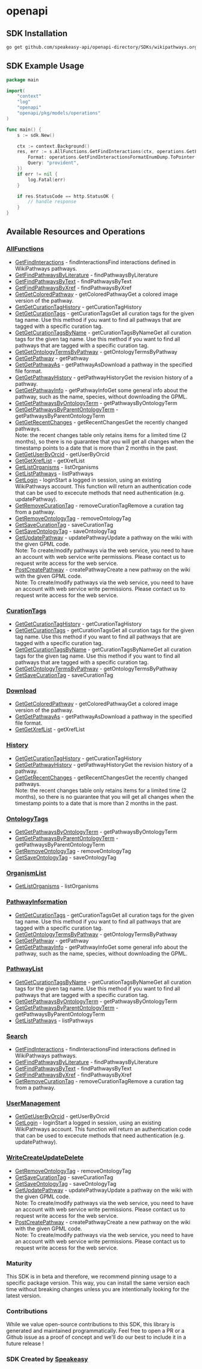 # openapi

<!-- Start SDK Installation -->
## SDK Installation

```bash
go get github.com/speakeasy-api/openapi-directory/SDKs/wikipathways.org/1.0/go
```
<!-- End SDK Installation -->

## SDK Example Usage
<!-- Start SDK Example Usage -->
```go
package main

import(
	"context"
	"log"
	"openapi"
	"openapi/pkg/models/operations"
)

func main() {
    s := sdk.New()

    ctx := context.Background()
    res, err := s.AllFunctions.GetFindInteractions(ctx, operations.GetFindInteractionsRequest{
        Format: operations.GetFindInteractionsFormatEnumDump.ToPointer(),
        Query: "provident",
    })
    if err != nil {
        log.Fatal(err)
    }

    if res.StatusCode == http.StatusOK {
        // handle response
    }
}
```
<!-- End SDK Example Usage -->

<!-- Start SDK Available Operations -->
## Available Resources and Operations


### [AllFunctions](docs/allfunctions/README.md)

* [GetFindInteractions](docs/allfunctions/README.md#getfindinteractions) - findInteractionsFind interactions defined in WikiPathways pathways.
* [GetFindPathwaysByLiterature](docs/allfunctions/README.md#getfindpathwaysbyliterature) - findPathwaysByLiterature
* [GetFindPathwaysByText](docs/allfunctions/README.md#getfindpathwaysbytext) - findPathwaysByText
* [GetFindPathwaysByXref](docs/allfunctions/README.md#getfindpathwaysbyxref) - findPathwaysByXref
* [GetGetColoredPathway](docs/allfunctions/README.md#getgetcoloredpathway) - getColoredPathwayGet a colored image version of the pathway.
* [GetGetCurationTagHistory](docs/allfunctions/README.md#getgetcurationtaghistory) - getCurationTagHistory
* [GetGetCurationTags](docs/allfunctions/README.md#getgetcurationtags) - getCurationTagsGet all curation tags for the given tag name. Use this method if you want to find all pathways that are tagged with a specific curation tag.
* [GetGetCurationTagsByName](docs/allfunctions/README.md#getgetcurationtagsbyname) - getCurationTagsByNameGet all curation tags for the given tag name. Use this method if you want to find all pathways that are tagged with a specific curation tag.
* [GetGetOntologyTermsByPathway](docs/allfunctions/README.md#getgetontologytermsbypathway) - getOntologyTermsByPathway
* [GetGetPathway](docs/allfunctions/README.md#getgetpathway) - getPathway
* [GetGetPathwayAs](docs/allfunctions/README.md#getgetpathwayas) - getPathwayAsDownload a pathway in the specified file format.
* [GetGetPathwayHistory](docs/allfunctions/README.md#getgetpathwayhistory) - getPathwayHistoryGet the revision history of a pathway.
* [GetGetPathwayInfo](docs/allfunctions/README.md#getgetpathwayinfo) - getPathwayInfoGet some general info about the pathway, such as the name, species, without downloading the GPML.
* [GetGetPathwaysByOntologyTerm](docs/allfunctions/README.md#getgetpathwaysbyontologyterm) - getPathwaysByOntologyTerm
* [GetGetPathwaysByParentOntologyTerm](docs/allfunctions/README.md#getgetpathwaysbyparentontologyterm) - getPathwaysByParentOntologyTerm
* [GetGetRecentChanges](docs/allfunctions/README.md#getgetrecentchanges) - getRecentChangesGet the recently changed pathways.<br>Note: the recent changes table only retains items for a limited time (2 months), so there is no guarantee that you will get all changes when the timestamp points to a date that is more than 2 months in the past.
* [GetGetUserByOrcid](docs/allfunctions/README.md#getgetuserbyorcid) - getUserByOrcid
* [GetGetXrefList](docs/allfunctions/README.md#getgetxreflist) - getXrefList
* [GetListOrganisms](docs/allfunctions/README.md#getlistorganisms) - listOrganisms
* [GetListPathways](docs/allfunctions/README.md#getlistpathways) - listPathways
* [GetLogin](docs/allfunctions/README.md#getlogin) - loginStart a logged in session, using an existing WikiPathways account. This function will return an authentication code that can be used to excecute methods that need authentication (e.g. updatePathway).
* [GetRemoveCurationTag](docs/allfunctions/README.md#getremovecurationtag) - removeCurationTagRemove a curation tag from a pathway.
* [GetRemoveOntologyTag](docs/allfunctions/README.md#getremoveontologytag) - removeOntologyTag
* [GetSaveCurationTag](docs/allfunctions/README.md#getsavecurationtag) - saveCurationTag
* [GetSaveOntologyTag](docs/allfunctions/README.md#getsaveontologytag) - saveOntologyTag
* [GetUpdatePathway](docs/allfunctions/README.md#getupdatepathway) - updatePathwayUpdate a pathway on the wiki with the given GPML code.<br>Note: To create/modify pathways via the web service, you need to have an account with web service write permissions. Please contact us to request write access for the web service.
* [PostCreatePathway](docs/allfunctions/README.md#postcreatepathway) - createPathwayCreate a new pathway on the wiki with the given GPML code.<br>Note: To create/modify pathways via the web service, you need to have an account with web service write permissions. Please contact us to request write access for the web service.

### [CurationTags](docs/curationtags/README.md)

* [GetGetCurationTagHistory](docs/curationtags/README.md#getgetcurationtaghistory) - getCurationTagHistory
* [GetGetCurationTags](docs/curationtags/README.md#getgetcurationtags) - getCurationTagsGet all curation tags for the given tag name. Use this method if you want to find all pathways that are tagged with a specific curation tag.
* [GetGetCurationTagsByName](docs/curationtags/README.md#getgetcurationtagsbyname) - getCurationTagsByNameGet all curation tags for the given tag name. Use this method if you want to find all pathways that are tagged with a specific curation tag.
* [GetGetOntologyTermsByPathway](docs/curationtags/README.md#getgetontologytermsbypathway) - getOntologyTermsByPathway
* [GetSaveCurationTag](docs/curationtags/README.md#getsavecurationtag) - saveCurationTag

### [Download](docs/download/README.md)

* [GetGetColoredPathway](docs/download/README.md#getgetcoloredpathway) - getColoredPathwayGet a colored image version of the pathway.
* [GetGetPathwayAs](docs/download/README.md#getgetpathwayas) - getPathwayAsDownload a pathway in the specified file format.
* [GetGetXrefList](docs/download/README.md#getgetxreflist) - getXrefList

### [History](docs/history/README.md)

* [GetGetCurationTagHistory](docs/history/README.md#getgetcurationtaghistory) - getCurationTagHistory
* [GetGetPathwayHistory](docs/history/README.md#getgetpathwayhistory) - getPathwayHistoryGet the revision history of a pathway.
* [GetGetRecentChanges](docs/history/README.md#getgetrecentchanges) - getRecentChangesGet the recently changed pathways.<br>Note: the recent changes table only retains items for a limited time (2 months), so there is no guarantee that you will get all changes when the timestamp points to a date that is more than 2 months in the past.

### [OntologyTags](docs/ontologytags/README.md)

* [GetGetPathwaysByOntologyTerm](docs/ontologytags/README.md#getgetpathwaysbyontologyterm) - getPathwaysByOntologyTerm
* [GetGetPathwaysByParentOntologyTerm](docs/ontologytags/README.md#getgetpathwaysbyparentontologyterm) - getPathwaysByParentOntologyTerm
* [GetRemoveOntologyTag](docs/ontologytags/README.md#getremoveontologytag) - removeOntologyTag
* [GetSaveOntologyTag](docs/ontologytags/README.md#getsaveontologytag) - saveOntologyTag

### [OrganismList](docs/organismlist/README.md)

* [GetListOrganisms](docs/organismlist/README.md#getlistorganisms) - listOrganisms

### [PathwayInformation](docs/pathwayinformation/README.md)

* [GetGetCurationTags](docs/pathwayinformation/README.md#getgetcurationtags) - getCurationTagsGet all curation tags for the given tag name. Use this method if you want to find all pathways that are tagged with a specific curation tag.
* [GetGetOntologyTermsByPathway](docs/pathwayinformation/README.md#getgetontologytermsbypathway) - getOntologyTermsByPathway
* [GetGetPathway](docs/pathwayinformation/README.md#getgetpathway) - getPathway
* [GetGetPathwayInfo](docs/pathwayinformation/README.md#getgetpathwayinfo) - getPathwayInfoGet some general info about the pathway, such as the name, species, without downloading the GPML.

### [PathwayList](docs/pathwaylist/README.md)

* [GetGetCurationTagsByName](docs/pathwaylist/README.md#getgetcurationtagsbyname) - getCurationTagsByNameGet all curation tags for the given tag name. Use this method if you want to find all pathways that are tagged with a specific curation tag.
* [GetGetPathwaysByOntologyTerm](docs/pathwaylist/README.md#getgetpathwaysbyontologyterm) - getPathwaysByOntologyTerm
* [GetGetPathwaysByParentOntologyTerm](docs/pathwaylist/README.md#getgetpathwaysbyparentontologyterm) - getPathwaysByParentOntologyTerm
* [GetListPathways](docs/pathwaylist/README.md#getlistpathways) - listPathways

### [Search](docs/search/README.md)

* [GetFindInteractions](docs/search/README.md#getfindinteractions) - findInteractionsFind interactions defined in WikiPathways pathways.
* [GetFindPathwaysByLiterature](docs/search/README.md#getfindpathwaysbyliterature) - findPathwaysByLiterature
* [GetFindPathwaysByText](docs/search/README.md#getfindpathwaysbytext) - findPathwaysByText
* [GetFindPathwaysByXref](docs/search/README.md#getfindpathwaysbyxref) - findPathwaysByXref
* [GetRemoveCurationTag](docs/search/README.md#getremovecurationtag) - removeCurationTagRemove a curation tag from a pathway.

### [UserManagement](docs/usermanagement/README.md)

* [GetGetUserByOrcid](docs/usermanagement/README.md#getgetuserbyorcid) - getUserByOrcid
* [GetLogin](docs/usermanagement/README.md#getlogin) - loginStart a logged in session, using an existing WikiPathways account. This function will return an authentication code that can be used to excecute methods that need authentication (e.g. updatePathway).

### [WriteCreateUpdateDelete](docs/writecreateupdatedelete/README.md)

* [GetRemoveOntologyTag](docs/writecreateupdatedelete/README.md#getremoveontologytag) - removeOntologyTag
* [GetSaveCurationTag](docs/writecreateupdatedelete/README.md#getsavecurationtag) - saveCurationTag
* [GetSaveOntologyTag](docs/writecreateupdatedelete/README.md#getsaveontologytag) - saveOntologyTag
* [GetUpdatePathway](docs/writecreateupdatedelete/README.md#getupdatepathway) - updatePathwayUpdate a pathway on the wiki with the given GPML code.<br>Note: To create/modify pathways via the web service, you need to have an account with web service write permissions. Please contact us to request write access for the web service.
* [PostCreatePathway](docs/writecreateupdatedelete/README.md#postcreatepathway) - createPathwayCreate a new pathway on the wiki with the given GPML code.<br>Note: To create/modify pathways via the web service, you need to have an account with web service write permissions. Please contact us to request write access for the web service.
<!-- End SDK Available Operations -->

### Maturity

This SDK is in beta and therefore, we recommend pinning usage to a specific package version.
This way, you can install the same version each time without breaking changes unless you are intentionally
looking for the latest version.

### Contributions

While we value open-source contributions to this SDK, this library is generated and maintained programmatically.
Feel free to open a PR or a Github issue as a proof of concept and we'll do our best to include it in a future release !

### SDK Created by [Speakeasy](https://docs.speakeasyapi.dev/docs/using-speakeasy/client-sdks)
